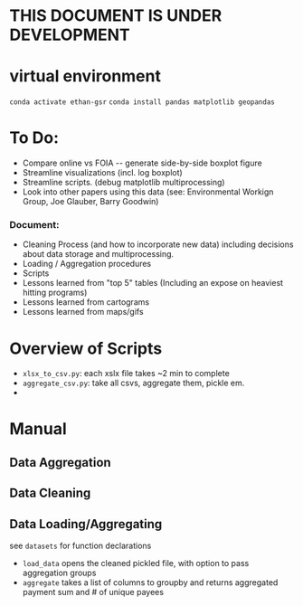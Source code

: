 # THIS DOCUMENT IS UNDER DEVELOPMENT

# virtual environment
`conda activate ethan-gsr`
`conda install pandas matplotlib geopandas`

# To Do:
- Compare online vs FOIA -- generate side-by-side boxplot figure
- Streamline visualizations (incl. log boxplot) 
- Streamline scripts. (debug matplotlib multiprocessing)
- Look into other papers using this data (see: Environmental Workign Group, Joe Glauber, Barry Goodwin) 

### Document: 
- Cleaning Process (and how to incorporate new data) including decisions about data storage and multiprocessing.
- Loading / Aggregation procedures 
- Scripts
- Lessons learned from "top 5" tables (Including an expose on heaviest hitting programs)
- Lessons learned from cartograms 
- Lessons learned from maps/gifs


# Overview of Scripts
- `xlsx_to_csv.py`: each xslx file takes ~2 min to complete
- `aggregate_csv.py`: take all csvs, aggregate them, pickle em. 
- 

# Manual

## Data Aggregation


## Data Cleaning 


## Data Loading/Aggregating 
see `datasets` for function declarations 
- `load_data` opens the cleaned pickled file, with option to pass aggregation groups 
- `aggregate` takes a list of columns to groupby and returns aggregated payment sum and # of unique payees 